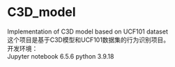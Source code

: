 # C3D_model
Implementation of C3D model based on UCF101 dataset  
这个项目是基于C3D模型和UCF101数据集的行为识别项目。  
开发环境：  
Jupyter notebook 6.5.6    python 3.9.18
